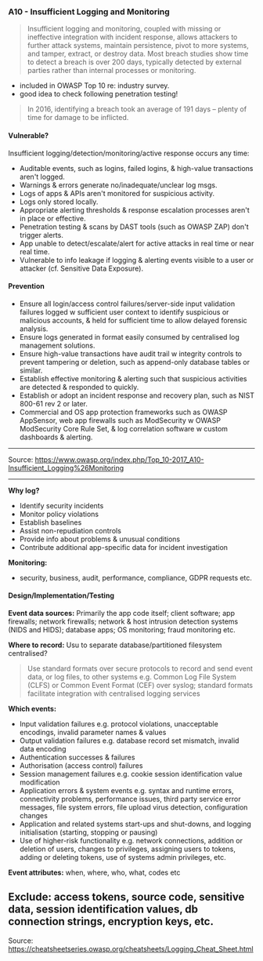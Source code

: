 ### A10 - Insufficient Logging and Monitoring
>Insufficient logging and monitoring, coupled with missing or ineffective integration with incident response, allows attackers to further attack systems, maintain persistence, pivot to more systems, and tamper, extract, or destroy data. Most breach studies show time to detect a breach is over 200 days, typically detected by external parties rather than internal processes or monitoring.

- included in OWASP Top 10 re: industry survey.
- good idea to check following penetration testing!
>In 2016, identifying a breach took an average of 191 days – plenty of time for damage to be inflicted.

#### Vulnerable?
Insufficient logging/detection/monitoring/active response occurs any time:

- Auditable events, such as logins, failed logins, & high-value transactions aren't logged.
- Warnings & errors generate no/inadequate/unclear log msgs.
- Logs of apps & APIs aren't monitored for suspicious activity.
- Logs only stored locally.
- Appropriate alerting thresholds & response escalation processes aren't in place or effective.
- Penetration testing & scans by DAST tools (such as OWASP ZAP) don't trigger alerts.
- App unable to detect/escalate/alert for active attacks in real time or near real time.
- Vulnerable to info leakage if logging & alerting events visible to a user or attacker (cf. Sensitive Data Exposure).

#### Prevention
- Ensure all login/access control failures/server-side input validation failures logged w sufficient user context to identify suspicious or malicious accounts, & held for sufficient time to allow delayed forensic analysis.
- Ensure logs generated in format easily consumed by centralised log management solutions.
- Ensure high-value transactions have audit trail w integrity controls to prevent tampering or deletion, such as append-only database tables or similar.
- Establish effective monitoring & alerting such that suspicious activities are detected & responded to quickly.
- Establish or adopt an incident response and recovery plan, such as NIST 800-61 rev 2 or later.
- Commercial and OS app protection frameworks such as OWASP AppSensor, web app firewalls such as ModSecurity w OWASP ModSecurity Core Rule Set, & log correlation software w custom dashboards & alerting.

___
Source: https://www.owasp.org/index.php/Top_10-2017_A10-Insufficient_Logging%26Monitoring
___

**Why log?**
- Identify security incidents
- Monitor policy violations
- Establish baselines
- Assist non-repudiation controls
- Provide info about problems & unusual conditions
- Contribute additional app-specific data for incident investigation

**Monitoring:**
- security, business, audit, performance, compliance, GDPR requests etc.

#### Design/Implementation/Testing

**Event data sources:**
Primarily the app code itself; client software; app firewalls; network firewalls; network & host intrusion detection systems (NIDS and HIDS); database apps; OS monitoring; fraud monitoring etc.

**Where to record:**
Usu to separate database/partitioned filesystem
centralised?
>Use standard formats over secure protocols to record and send event data, or log files, to other systems e.g. Common Log File System (CLFS) or Common Event Format (CEF) over syslog; standard formats facilitate integration with centralised logging services

**Which events:**
- Input validation failures e.g. protocol violations, unacceptable encodings, invalid parameter names & values
- Output validation failures e.g. database record set mismatch, invalid data encoding
- Authentication successes & failures
- Authorisation (access control) failures
- Session management failures e.g. cookie session identification value modification
- Application errors & system events e.g. syntax and runtime errors, connectivity problems, performance issues, third party service error messages, file system errors, file upload virus detection, configuration changes
- Application and related systems start-ups and shut-downs, and logging initialisation (starting, stopping or pausing)
- Use of higher-risk functionality e.g. network connections, addition or deletion of users, changes to privileges, assigning users to tokens, adding or deleting tokens, use of systems admin privileges, etc.

**Event attributes:**
when, where, who, what, codes etc

**Exclude:**
access tokens, source code, sensitive data, session identification values, db connection strings, encryption keys, etc.
---
Source: https://cheatsheetseries.owasp.org/cheatsheets/Logging_Cheat_Sheet.html
